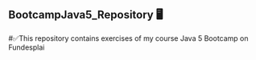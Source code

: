 ## BootcampJava5_Repository 🖥️
#✅This repository contains exercises of my course Java 5 Bootcamp on Fundesplai
